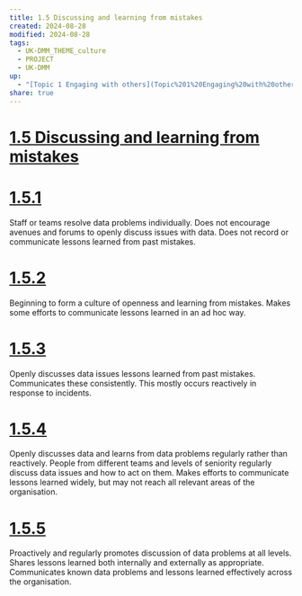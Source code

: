 ```yaml
---
title: 1.5 Discussing and learning from mistakes
created: 2024-08-28
modified: 2024-08-28
tags:
  - UK-DMM_THEME_culture
  - PROJECT
  - UK-DMM
up:
  - "[Topic 1 Engaging with others](Topic%201%20Engaging%20with%20others.md)"
share: true
---
```

# [1.5 Discussing and learning from mistakes](1.5%20Discussing%20and%20learning%20from%20mistakes.md)
# [1.5.1](1.5.1.md)

Staff or teams resolve data problems individually. Does not encourage avenues and forums to openly discuss issues with data. Does not record or communicate lessons learned from past mistakes.

# [1.5.2](1.5.2.md)

Beginning to form a culture of openness and learning from mistakes. Makes some efforts to communicate lessons learned in an ad hoc way.

# [1.5.3](1.5.3.md)

Openly discusses data issues lessons learned from past mistakes. Communicates these consistently. This mostly occurs reactively in response to incidents.

# [1.5.4](1.5.4.md)

Openly discusses data and learns from data problems regularly rather than reactively. People from different teams and levels of seniority regularly discuss data issues and how to act on them. Makes efforts to communicate lessons learned widely, but may not reach all relevant areas of the organisation.

# [1.5.5](1.5.5.md)

Proactively and regularly promotes discussion of data problems at all levels. Shares lessons learned both internally and externally as appropriate. Communicates known data problems and lessons learned effectively across the organisation.
